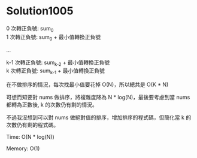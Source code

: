 # Solution1005

0 次轉正負號: sum<sub>0</sub>
<br/> 1 次轉正負號: sum<sub>0</sub> + 最小值轉換正負號

...

k-1 次轉正負號: sum<sub>k-2</sub> + 最小值轉換正負號
<br/>k 次轉正負號: sum<sub>k-1</sub> + 最小值轉換正負號

在不做排序的情況，每次找最小值要花掉 O(N)，所以總共是 O(K * N)

可想而知要對 nums 做排序，將複雜度降為 N * log(N)，最後要考慮到當 nums 都轉為正數後, k 的次數仍有剩的情況。

不過我沒想到可以對 nums 做絕對值的排序，增加排序的程式碼，但簡化當 k 的次數仍有剩的程式碼。

Time: O(N * log(N))

Memory: O(1)